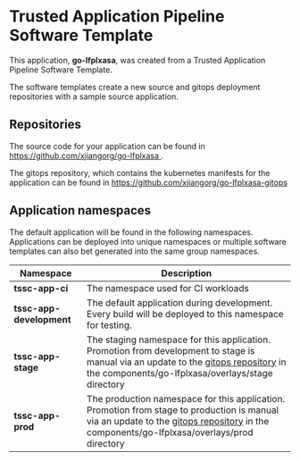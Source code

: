 # Trusted Application Pipeline Software Template

This application, **go-lfplxasa**, was created from a Trusted Application Pipeline Software Template.

The software templates create a new source and gitops deployment repositories with a sample source application. 

## Repositories

The source code for your application can be found in [https://github.com/xjiangorg/go-lfplxasa ](https://github.com/xjiangorg/go-lfplxasa ).
 
The gitops repository, which contains the kubernetes manifests for the application can be found in 
[https://github.com/xjiangorg/go-lfplxasa-gitops ](https://github.com/xjiangorg/go-lfplxasa-gitops ) 

## Application namespaces 

The default application will be found in the following namespaces. Applications can be deployed into unique namespaces or multiple software templates can also bet generated into the same group namespaces.  

|  Namespace   |  Description   |  
| -------- | -------- |
| **tssc-app-ci** | The namespace used for CI workloads |
| **tssc-app-development** | The default application during development. Every build will be deployed to this namespace for testing. |
| **tssc-app-stage** | The staging namespace for this application. Promotion from development to stage is manual via an update to the [gitops repository](https://github.com/xjiangorg/go-lfplxasa-gitops ) in the components/go-lfplxasa/overlays/stage directory |
| **tssc-app-prod** | The production namespace for this application. Promotion from stage to production is manual via an update to the [gitops repository](https://github.com/xjiangorg/go-lfplxasa-gitops ) in the components/go-lfplxasa/overlays/prod directory |